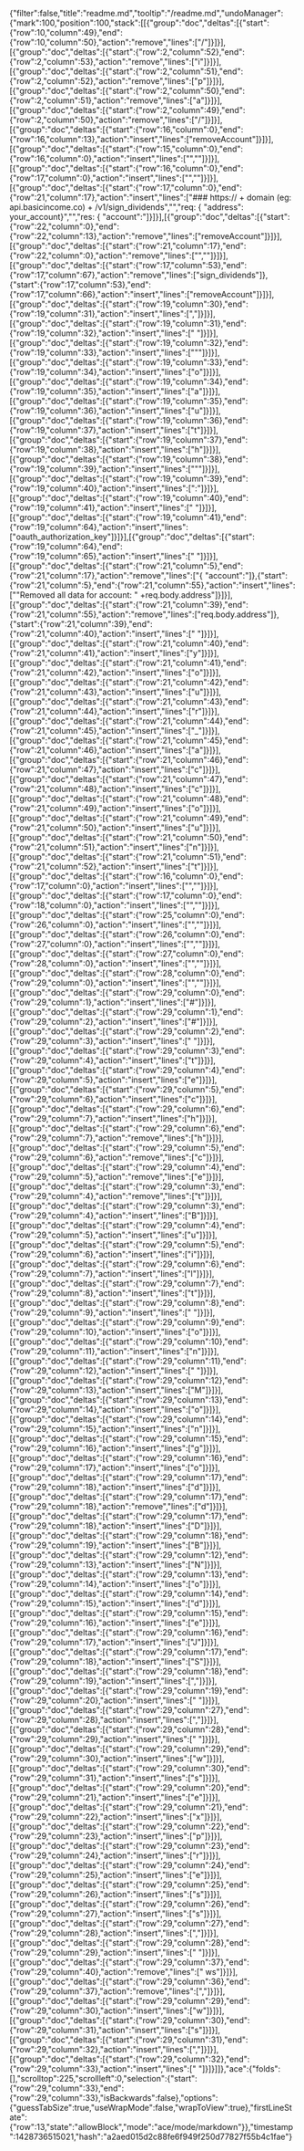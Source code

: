 {"filter":false,"title":"readme.md","tooltip":"/readme.md","undoManager":{"mark":100,"position":100,"stack":[[{"group":"doc","deltas":[{"start":{"row":10,"column":49},"end":{"row":10,"column":50},"action":"remove","lines":["/"]}]}],[{"group":"doc","deltas":[{"start":{"row":2,"column":52},"end":{"row":2,"column":53},"action":"remove","lines":["i"]}]}],[{"group":"doc","deltas":[{"start":{"row":2,"column":51},"end":{"row":2,"column":52},"action":"remove","lines":["p"]}]}],[{"group":"doc","deltas":[{"start":{"row":2,"column":50},"end":{"row":2,"column":51},"action":"remove","lines":["a"]}]}],[{"group":"doc","deltas":[{"start":{"row":2,"column":49},"end":{"row":2,"column":50},"action":"remove","lines":["/"]}]}],[{"group":"doc","deltas":[{"start":{"row":16,"column":0},"end":{"row":16,"column":13},"action":"insert","lines":["removeAccount"]}]}],[{"group":"doc","deltas":[{"start":{"row":15,"column":0},"end":{"row":16,"column":0},"action":"insert","lines":["",""]}]}],[{"group":"doc","deltas":[{"start":{"row":16,"column":0},"end":{"row":17,"column":0},"action":"insert","lines":["",""]}]}],[{"group":"doc","deltas":[{"start":{"row":17,"column":0},"end":{"row":21,"column":17},"action":"insert","lines":["### https:// + domain (eg: api.basicincome.co) + /v1/sign_dividends","","req: { \"address\": your_account}","","res: { \"account\":"]}]}],[{"group":"doc","deltas":[{"start":{"row":22,"column":0},"end":{"row":22,"column":13},"action":"remove","lines":["removeAccount"]}]}],[{"group":"doc","deltas":[{"start":{"row":21,"column":17},"end":{"row":22,"column":0},"action":"remove","lines":["",""]}]}],[{"group":"doc","deltas":[{"start":{"row":17,"column":53},"end":{"row":17,"column":67},"action":"remove","lines":["sign_dividends"]},{"start":{"row":17,"column":53},"end":{"row":17,"column":66},"action":"insert","lines":["removeAccount"]}]}],[{"group":"doc","deltas":[{"start":{"row":19,"column":30},"end":{"row":19,"column":31},"action":"insert","lines":[","]}]}],[{"group":"doc","deltas":[{"start":{"row":19,"column":31},"end":{"row":19,"column":32},"action":"insert","lines":[" "]}]}],[{"group":"doc","deltas":[{"start":{"row":19,"column":32},"end":{"row":19,"column":33},"action":"insert","lines":["\""]}]}],[{"group":"doc","deltas":[{"start":{"row":19,"column":33},"end":{"row":19,"column":34},"action":"insert","lines":["o"]}]}],[{"group":"doc","deltas":[{"start":{"row":19,"column":34},"end":{"row":19,"column":35},"action":"insert","lines":["a"]}]}],[{"group":"doc","deltas":[{"start":{"row":19,"column":35},"end":{"row":19,"column":36},"action":"insert","lines":["u"]}]}],[{"group":"doc","deltas":[{"start":{"row":19,"column":36},"end":{"row":19,"column":37},"action":"insert","lines":["t"]}]}],[{"group":"doc","deltas":[{"start":{"row":19,"column":37},"end":{"row":19,"column":38},"action":"insert","lines":["h"]}]}],[{"group":"doc","deltas":[{"start":{"row":19,"column":38},"end":{"row":19,"column":39},"action":"insert","lines":["\""]}]}],[{"group":"doc","deltas":[{"start":{"row":19,"column":39},"end":{"row":19,"column":40},"action":"insert","lines":[":"]}]}],[{"group":"doc","deltas":[{"start":{"row":19,"column":40},"end":{"row":19,"column":41},"action":"insert","lines":[" "]}]}],[{"group":"doc","deltas":[{"start":{"row":19,"column":41},"end":{"row":19,"column":64},"action":"insert","lines":["oauth_authorization_key"]}]}],[{"group":"doc","deltas":[{"start":{"row":19,"column":64},"end":{"row":19,"column":65},"action":"insert","lines":[" "]}]}],[{"group":"doc","deltas":[{"start":{"row":21,"column":5},"end":{"row":21,"column":17},"action":"remove","lines":["{ \"account\":"]},{"start":{"row":21,"column":5},"end":{"row":21,"column":55},"action":"insert","lines":["\"Removed all data for account: \" +req.body.address"]}]}],[{"group":"doc","deltas":[{"start":{"row":21,"column":39},"end":{"row":21,"column":55},"action":"remove","lines":["req.body.address"]},{"start":{"row":21,"column":39},"end":{"row":21,"column":40},"action":"insert","lines":[" "]}]}],[{"group":"doc","deltas":[{"start":{"row":21,"column":40},"end":{"row":21,"column":41},"action":"insert","lines":["y"]}]}],[{"group":"doc","deltas":[{"start":{"row":21,"column":41},"end":{"row":21,"column":42},"action":"insert","lines":["o"]}]}],[{"group":"doc","deltas":[{"start":{"row":21,"column":42},"end":{"row":21,"column":43},"action":"insert","lines":["u"]}]}],[{"group":"doc","deltas":[{"start":{"row":21,"column":43},"end":{"row":21,"column":44},"action":"insert","lines":["r"]}]}],[{"group":"doc","deltas":[{"start":{"row":21,"column":44},"end":{"row":21,"column":45},"action":"insert","lines":["_"]}]}],[{"group":"doc","deltas":[{"start":{"row":21,"column":45},"end":{"row":21,"column":46},"action":"insert","lines":["a"]}]}],[{"group":"doc","deltas":[{"start":{"row":21,"column":46},"end":{"row":21,"column":47},"action":"insert","lines":["c"]}]}],[{"group":"doc","deltas":[{"start":{"row":21,"column":47},"end":{"row":21,"column":48},"action":"insert","lines":["c"]}]}],[{"group":"doc","deltas":[{"start":{"row":21,"column":48},"end":{"row":21,"column":49},"action":"insert","lines":["o"]}]}],[{"group":"doc","deltas":[{"start":{"row":21,"column":49},"end":{"row":21,"column":50},"action":"insert","lines":["u"]}]}],[{"group":"doc","deltas":[{"start":{"row":21,"column":50},"end":{"row":21,"column":51},"action":"insert","lines":["n"]}]}],[{"group":"doc","deltas":[{"start":{"row":21,"column":51},"end":{"row":21,"column":52},"action":"insert","lines":["t"]}]}],[{"group":"doc","deltas":[{"start":{"row":16,"column":0},"end":{"row":17,"column":0},"action":"insert","lines":["",""]}]}],[{"group":"doc","deltas":[{"start":{"row":17,"column":0},"end":{"row":18,"column":0},"action":"insert","lines":["",""]}]}],[{"group":"doc","deltas":[{"start":{"row":25,"column":0},"end":{"row":26,"column":0},"action":"insert","lines":["",""]}]}],[{"group":"doc","deltas":[{"start":{"row":26,"column":0},"end":{"row":27,"column":0},"action":"insert","lines":["",""]}]}],[{"group":"doc","deltas":[{"start":{"row":27,"column":0},"end":{"row":28,"column":0},"action":"insert","lines":["",""]}]}],[{"group":"doc","deltas":[{"start":{"row":28,"column":0},"end":{"row":29,"column":0},"action":"insert","lines":["",""]}]}],[{"group":"doc","deltas":[{"start":{"row":29,"column":0},"end":{"row":29,"column":1},"action":"insert","lines":["#"]}]}],[{"group":"doc","deltas":[{"start":{"row":29,"column":1},"end":{"row":29,"column":2},"action":"insert","lines":["#"]}]}],[{"group":"doc","deltas":[{"start":{"row":29,"column":2},"end":{"row":29,"column":3},"action":"insert","lines":[" "]}]}],[{"group":"doc","deltas":[{"start":{"row":29,"column":3},"end":{"row":29,"column":4},"action":"insert","lines":["t"]}]}],[{"group":"doc","deltas":[{"start":{"row":29,"column":4},"end":{"row":29,"column":5},"action":"insert","lines":["e"]}]}],[{"group":"doc","deltas":[{"start":{"row":29,"column":5},"end":{"row":29,"column":6},"action":"insert","lines":["c"]}]}],[{"group":"doc","deltas":[{"start":{"row":29,"column":6},"end":{"row":29,"column":7},"action":"insert","lines":["h"]}]}],[{"group":"doc","deltas":[{"start":{"row":29,"column":6},"end":{"row":29,"column":7},"action":"remove","lines":["h"]}]}],[{"group":"doc","deltas":[{"start":{"row":29,"column":5},"end":{"row":29,"column":6},"action":"remove","lines":["c"]}]}],[{"group":"doc","deltas":[{"start":{"row":29,"column":4},"end":{"row":29,"column":5},"action":"remove","lines":["e"]}]}],[{"group":"doc","deltas":[{"start":{"row":29,"column":3},"end":{"row":29,"column":4},"action":"remove","lines":["t"]}]}],[{"group":"doc","deltas":[{"start":{"row":29,"column":3},"end":{"row":29,"column":4},"action":"insert","lines":["B"]}]}],[{"group":"doc","deltas":[{"start":{"row":29,"column":4},"end":{"row":29,"column":5},"action":"insert","lines":["u"]}]}],[{"group":"doc","deltas":[{"start":{"row":29,"column":5},"end":{"row":29,"column":6},"action":"insert","lines":["i"]}]}],[{"group":"doc","deltas":[{"start":{"row":29,"column":6},"end":{"row":29,"column":7},"action":"insert","lines":["l"]}]}],[{"group":"doc","deltas":[{"start":{"row":29,"column":7},"end":{"row":29,"column":8},"action":"insert","lines":["t"]}]}],[{"group":"doc","deltas":[{"start":{"row":29,"column":8},"end":{"row":29,"column":9},"action":"insert","lines":[" "]}]}],[{"group":"doc","deltas":[{"start":{"row":29,"column":9},"end":{"row":29,"column":10},"action":"insert","lines":["o"]}]}],[{"group":"doc","deltas":[{"start":{"row":29,"column":10},"end":{"row":29,"column":11},"action":"insert","lines":["n"]}]}],[{"group":"doc","deltas":[{"start":{"row":29,"column":11},"end":{"row":29,"column":12},"action":"insert","lines":[" "]}]}],[{"group":"doc","deltas":[{"start":{"row":29,"column":12},"end":{"row":29,"column":13},"action":"insert","lines":["M"]}]}],[{"group":"doc","deltas":[{"start":{"row":29,"column":13},"end":{"row":29,"column":14},"action":"insert","lines":["o"]}]}],[{"group":"doc","deltas":[{"start":{"row":29,"column":14},"end":{"row":29,"column":15},"action":"insert","lines":["n"]}]}],[{"group":"doc","deltas":[{"start":{"row":29,"column":15},"end":{"row":29,"column":16},"action":"insert","lines":["g"]}]}],[{"group":"doc","deltas":[{"start":{"row":29,"column":16},"end":{"row":29,"column":17},"action":"insert","lines":["o"]}]}],[{"group":"doc","deltas":[{"start":{"row":29,"column":17},"end":{"row":29,"column":18},"action":"insert","lines":["d"]}]}],[{"group":"doc","deltas":[{"start":{"row":29,"column":17},"end":{"row":29,"column":18},"action":"remove","lines":["d"]}]}],[{"group":"doc","deltas":[{"start":{"row":29,"column":17},"end":{"row":29,"column":18},"action":"insert","lines":["D"]}]}],[{"group":"doc","deltas":[{"start":{"row":29,"column":18},"end":{"row":29,"column":19},"action":"insert","lines":["B"]}]}],[{"group":"doc","deltas":[{"start":{"row":29,"column":12},"end":{"row":29,"column":13},"action":"insert","lines":["N"]}]}],[{"group":"doc","deltas":[{"start":{"row":29,"column":13},"end":{"row":29,"column":14},"action":"insert","lines":["o"]}]}],[{"group":"doc","deltas":[{"start":{"row":29,"column":14},"end":{"row":29,"column":15},"action":"insert","lines":["d"]}]}],[{"group":"doc","deltas":[{"start":{"row":29,"column":15},"end":{"row":29,"column":16},"action":"insert","lines":["e"]}]}],[{"group":"doc","deltas":[{"start":{"row":29,"column":16},"end":{"row":29,"column":17},"action":"insert","lines":["J"]}]}],[{"group":"doc","deltas":[{"start":{"row":29,"column":17},"end":{"row":29,"column":18},"action":"insert","lines":["S"]}]}],[{"group":"doc","deltas":[{"start":{"row":29,"column":18},"end":{"row":29,"column":19},"action":"insert","lines":[","]}]}],[{"group":"doc","deltas":[{"start":{"row":29,"column":19},"end":{"row":29,"column":20},"action":"insert","lines":[" "]}]}],[{"group":"doc","deltas":[{"start":{"row":29,"column":27},"end":{"row":29,"column":28},"action":"insert","lines":[","]}]}],[{"group":"doc","deltas":[{"start":{"row":29,"column":28},"end":{"row":29,"column":29},"action":"insert","lines":[" "]}]}],[{"group":"doc","deltas":[{"start":{"row":29,"column":29},"end":{"row":29,"column":30},"action":"insert","lines":["w"]}]}],[{"group":"doc","deltas":[{"start":{"row":29,"column":30},"end":{"row":29,"column":31},"action":"insert","lines":["s"]}]}],[{"group":"doc","deltas":[{"start":{"row":29,"column":20},"end":{"row":29,"column":21},"action":"insert","lines":["e"]}]}],[{"group":"doc","deltas":[{"start":{"row":29,"column":21},"end":{"row":29,"column":22},"action":"insert","lines":["x"]}]}],[{"group":"doc","deltas":[{"start":{"row":29,"column":22},"end":{"row":29,"column":23},"action":"insert","lines":["p"]}]}],[{"group":"doc","deltas":[{"start":{"row":29,"column":23},"end":{"row":29,"column":24},"action":"insert","lines":["r"]}]}],[{"group":"doc","deltas":[{"start":{"row":29,"column":24},"end":{"row":29,"column":25},"action":"insert","lines":["e"]}]}],[{"group":"doc","deltas":[{"start":{"row":29,"column":25},"end":{"row":29,"column":26},"action":"insert","lines":["s"]}]}],[{"group":"doc","deltas":[{"start":{"row":29,"column":26},"end":{"row":29,"column":27},"action":"insert","lines":["s"]}]}],[{"group":"doc","deltas":[{"start":{"row":29,"column":27},"end":{"row":29,"column":28},"action":"insert","lines":[","]}]}],[{"group":"doc","deltas":[{"start":{"row":29,"column":28},"end":{"row":29,"column":29},"action":"insert","lines":[" "]}]}],[{"group":"doc","deltas":[{"start":{"row":29,"column":37},"end":{"row":29,"column":40},"action":"remove","lines":[" ws"]}]}],[{"group":"doc","deltas":[{"start":{"row":29,"column":36},"end":{"row":29,"column":37},"action":"remove","lines":[","]}]}],[{"group":"doc","deltas":[{"start":{"row":29,"column":29},"end":{"row":29,"column":30},"action":"insert","lines":["w"]}]}],[{"group":"doc","deltas":[{"start":{"row":29,"column":30},"end":{"row":29,"column":31},"action":"insert","lines":["s"]}]}],[{"group":"doc","deltas":[{"start":{"row":29,"column":31},"end":{"row":29,"column":32},"action":"insert","lines":[","]}]}],[{"group":"doc","deltas":[{"start":{"row":29,"column":32},"end":{"row":29,"column":33},"action":"insert","lines":[" "]}]}]]},"ace":{"folds":[],"scrolltop":225,"scrollleft":0,"selection":{"start":{"row":29,"column":33},"end":{"row":29,"column":33},"isBackwards":false},"options":{"guessTabSize":true,"useWrapMode":false,"wrapToView":true},"firstLineState":{"row":13,"state":"allowBlock","mode":"ace/mode/markdown"}},"timestamp":1428736515021,"hash":"a2aed015d2c88fe6f949f250d77827f55b4c1fae"}
